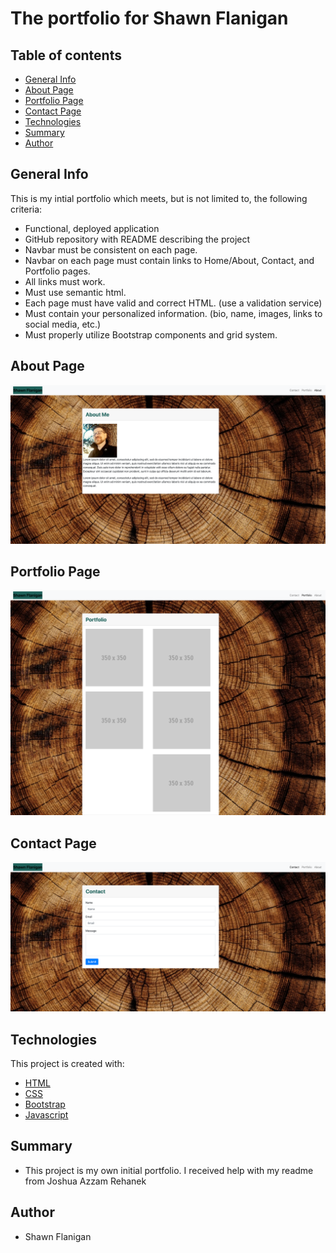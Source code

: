
# The portfolio for Shawn Flanigan
## Table of contents
- [General Info](#general-info)
- [About Page](#about-page)
- [Portfolio Page](#portfolio-page)
- [Contact Page](#contact-page)
- [Technologies](#technologies)
- [Summary](#summary)
- [Author](#author)
## General Info
This is my intial portfolio which meets, but is not limited to, the following criteria:
* Functional, deployed application
* GitHub repository with README describing the project
* Navbar must be consistent on each page.
* Navbar on each page must contain links to Home/About, Contact, and Portfolio pages.
* All links must work.
* Must use semantic html.
* Each page must have valid and correct HTML. (use a validation service)
* Must contain your personalized information. (bio, name, images, links to social media, etc.)
* Must properly utilize Bootstrap components and grid system.
## About Page
![About Page](./assets/responive_portfolio_aboutMe.png)
## Portfolio Page
![Portfolio Page](./assets/responive_portfolio_portfolio.png)
## Contact Page
![Contact Page](./assets/responsive_portfolio_contact.png)
## Technologies
This project is created with:
- [HTML](https://html.com/)
- [CSS](https://www.w3.org/Style/CSS/Overview.en.html)
- [Bootstrap](https://getbootstrap.com/)
- [Javascript](https://www.javascript.com/)
## Summary
- This project is my own initial portfolio. I received help with my readme from Joshua Azzam Rehanek
## Author
- Shawn Flanigan
